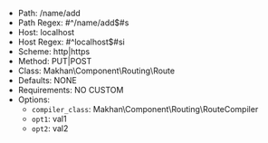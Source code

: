 - Path: /name/add
- Path Regex: #^/name/add$#s
- Host: localhost
- Host Regex: #^localhost$#si
- Scheme: http|https
- Method: PUT|POST
- Class: Makhan\Component\Routing\Route
- Defaults: NONE
- Requirements: NO CUSTOM
- Options: 
    - `compiler_class`: Makhan\Component\Routing\RouteCompiler
    - `opt1`: val1
    - `opt2`: val2
